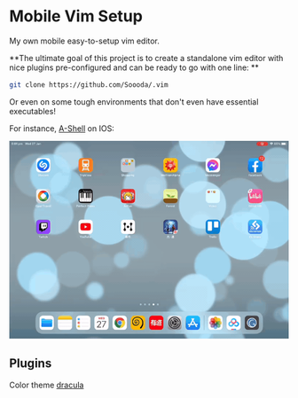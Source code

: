 # Mobile Vim Setup
My own mobile easy-to-setup vim editor.

**The ultimate goal of this project is to create a standalone vim editor with nice plugins pre-configured and can be ready to go with one line: **

```bash
git clone https://github.com/Soooda/.vim
```

Or even on some tough environments that don't even have essential executables!

For instance, [A-Shell](https://github.com/holzschu/a-shell) on IOS:

![Example](example.gif)

## Plugins
Color theme [dracula](https://draculatheme.com/vim)

